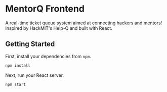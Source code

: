 # MentorQ Frontend

A real-time ticket queue system aimed at connecting hackers and mentors!
Inspired by HackMIT's Help-Q and built with React.

## Getting Started

First, install your dependencies from `npm`.

```javascript
npm install
```

Next, run your React server.

```javascript
npm start
```
